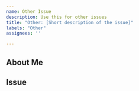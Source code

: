 ```yaml
---
name: Other Issue
description: Use this for other issues
title: "Other: [Short description of the issue]"
labels: "Other"
assignees: ''

---
```


<!--
Before you post, be sure to read our Contribution guidelines:
https://nrkno.github.io/sofie-core/docs/for-developers/contribution-guidelines
-->

## About Me
<!--
Tell us who / which organization you are representing, and how the Sofie team will be able to contact you.
Example: This issue is posted on behalf of the NRK.
-->

## Issue
<!-- Write below -->
